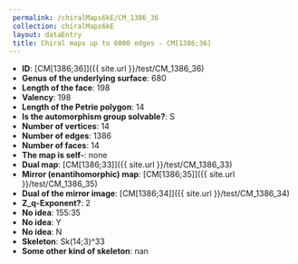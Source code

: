 ```yaml
--- 
 permalink: /chiralMaps6kE/CM_1386_36 
 collection: chiralMaps6kE
 layout: dataEntry
 title: Chiral maps up to 6000 edges - CM[1386;36]
---
```


- **ID**: [CM[1386;36]]({{ site.url }}/test/CM_1386_36)
- **Genus of the underlying surface**: 680
- **Length of the face**: 198
- **Valency**: 198
- **Length of the Petrie polygon**: 14
- **Is the automorphism group solvable?**: S
- **Number of vertices**: 14
- **Number of edges**: 1386
- **Number of faces**: 14
- **The map is self-**: none
- **Dual map**: [CM[1386;33]]({{ site.url }}/test/CM_1386_33)
- **Mirror (enantihomorphic) map**: [CM[1386;35]]({{ site.url }}/test/CM_1386_35)
- **Dual of the mirror image**: [CM[1386;34]]({{ site.url }}/test/CM_1386_34)
- **Z_q-Exponent?**: 2
- **No idea**:  155:35
- **No idea**: Y
- **No idea**: N
- **Skeleton**: Sk(14;3)^33
- **Some other kind of skeleton**: nan
